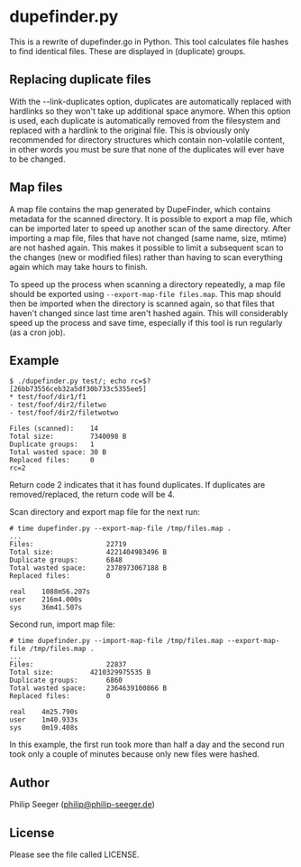 dupefinder.py
=============

This is a rewrite of dupefinder.go in Python.
This tool calculates file hashes to find identical files.
These are displayed in (duplicate) groups.



Replacing duplicate files
-------------------------

With the --link-duplicates option, duplicates are automatically
replaced with hardlinks so they won't take up additional space anymore.
When this option is used, each duplicate is automatically
removed from the filesystem and replaced with a hardlink to the original file.
This is obviously only recommended for directory structures which
contain non-volatile content, in other words you must be sure that
none of the duplicates will ever have to be changed.



Map files
---------

A map file contains the map generated by DupeFinder, which contains
metadata for the scanned directory.
It is possible to export a map file, which can be imported later to speed up
another scan of the same directory.
After importing a map file, files that have not changed
(same name, size, mtime) are not hashed again.
This makes it possible to limit a subsequent scan to the changes
(new or modified files) rather than having to scan everything again
which may take hours to finish.

To speed up the process when scanning a directory repeatedly,
a map file should be exported using `--export-map-file files.map`.
This map should then be imported when the directory is scanned again,
so that files that haven't changed since last time aren't hashed again.
This will considerably speed up the process and save time,
especially if this tool is run regularly (as a cron job).



Example
-------

```
$ ./dupefinder.py test/; echo rc=$?
[26bb73556ceb32a5df30b733c5355ee5]
* test/foof/dir1/f1
- test/foof/dir2/filetwo
- test/foof/dir2/filetwotwo

Files (scanned):	14
Total size:		    7340098 B
Duplicate groups:	1
Total wasted space:	30 B
Replaced files:		0
rc=2
```

Return code 2 indicates that it has found duplicates.
If duplicates are removed/replaced, the return code will be 4.

Scan directory and export map file for the next run:
```
# time dupefinder.py --export-map-file /tmp/files.map .
...
Files:                  22719
Total size:             4221404983496 B
Duplicate groups:       6848
Total wasted space:     2378973067188 B
Replaced files:         0

real    1088m56.207s
user    216m4.000s
sys     36m41.507s
```

Second run, import map file:
```
# time dupefinder.py --import-map-file /tmp/files.map --export-map-file /tmp/files.map .
...
Files:                  22837
Total size:         4210329975535 B
Duplicate groups:       6860
Total wasted space:     2364639100866 B
Replaced files:         0

real    4m25.790s
user    1m40.933s
sys     0m19.408s
```

In this example, the first run took more than half a day and the second run
took only a couple of minutes because only new files were hashed.



Author
------

Philip Seeger (philip@philip-seeger.de)



License
-------

Please see the file called LICENSE.



